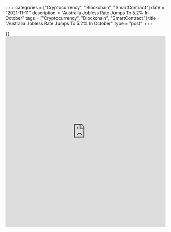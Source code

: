 +++
categories = ["Cryptocurrency", "Blockchain", "SmartContract"]
date = "2021-11-11"
description = "Australia Jobless Rate Jumps To 5.2% In October"
tags = ["Cryptocurrency", "Blockchain", "SmartContract"]
title = "Australia Jobless Rate Jumps To 5.2% In October"
type = "post"
+++

{{<iframe id="large-banner" src="https://www.bounty.group/#slide=16.0" width="100%" height="600" scrolling="no" style="border: 0px solid rgb(216, 221, 230); border-radius: 3px;">}}

The unemployment rate in Australia increased to a seasonally adjusted
5.2 percent in October, the Australian Bureau of Statistics said on
Thursday.

That was well above expectations for 4.8 percent and up from 4.6 percent
in September.

The Australian [economy][1] lost 46,300 jobs last month, missing
forecasts for an increase of50,000 following the loss of 138,000 jobs in
the previous month.

The participation rate increased to 64.7 percent, shy of expectations
for 64.9 percent but still up from 64.5 percent a month earlier.

For comments and feedback [contact](https://www.playgroundfx.com/contact/): editorial@rtt[news](https://www.letsplayfx.com/blog/forex-news-website/).com

[Economic News][1]

 **What parts of the world are seeing the best (and worst) economic
performances lately? Click[here][2] to check out our [Econ Scorecard][2]
and find out! See up-to-the-moment [ranking](https://www.playgroundfx.com/blog/crypto-exchange-ranking/)s for the best and worst
performers in [GDP][3], [unemployment rate][4], [inflation][2] and much
more.**

   1. www.rtt[news](https://www.letsplayfx.com/blog/forex-news-website/).com/Content/EconomicNews.aspx
   2. www.rtt[news](https://www.letsplayfx.com/blog/forex-news-website/).com/economic-scorecard/world-rank/CPI/highest-performance.aspx
   3. www.rtt[news](https://www.letsplayfx.com/blog/forex-news-website/).com/economic-scorecard/world-rank/GDP/highest-performance.aspx
   4. www.rtt[news](https://www.letsplayfx.com/blog/forex-news-website/).com/economic-scorecard/world-rank/unemployment-rate/lowest-performance.aspx